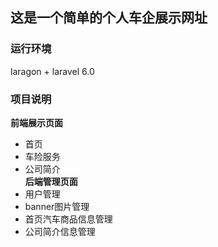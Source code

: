 ## 这是一个简单的个人车企展示网址
### 运行环境
laragon + laravel 6.0<br>
### 项目说明
**前端展示页面** <br>
* 首页<br>
* 车险服务<br>
* 公司简介<br>
**后端管理页面**<br>
* 用户管理<br>
* banner图片管理<br>
* 首页汽车商品信息管理<br>
* 公司简介信息管理<br>
